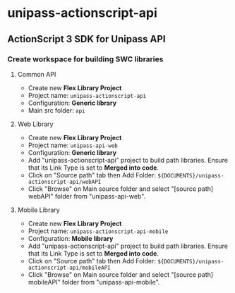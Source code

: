 unipass-actionscript-api
========================

ActionScript 3 SDK for Unipass API
----------------------------------

### Create workspace for building SWC libraries

1. Common API

   * Create new **Flex Library Project**
   * Project name: `unipass-actionscript-api`
   * Configuration: **Generic library**
   * Main src folder: `api`

2. Web Library 

   * Create new **Flex Library Project**
   * Project name: `unipass-api-web`
   * Configuration: **Generic library**
   * Add "unipass-actionscript-api" project to build path libraries.
     Ensure that its Link Type is set to **Merged into code**.
   * Click on "Source path" tab then Add Folder: `${DOCUMENTS}/unipass-actionscript-api/webAPI`
   * Click "Browse" on Main source folder and select "[source path] webAPI" folder from "unipass-api-web".

3. Mobile Library 

   * Create new **Flex Library Project**
   * Project name: `unipass-actionscript-api-mobile`
   * Configuration: **Mobile library**
   * Add "unipass-actionscript-api" project to build path libraries.
     Ensure that its Link Type is set to **Merged into code**.
   * Click on "Source path" tab then Add Folder: `${DOCUMENTS}/unipass-actionscript-api/mobileAPI`
   * Click "Browse" on Main source folder and select "[source path] mobileAPI" folder from "unipass-api-mobile".
